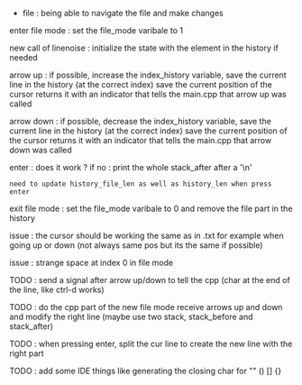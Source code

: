 

- file : being able to navigate the file and make changes

enter file mode : set the file_mode varibale to 1 

new call of linenoise : initialize the state with the element in the history if needed

arrow up : 
    if possible, increase the index_history variable,
        save the current line in the history (at the correct index)
        save the current position of the cursor
        returns it with an indicator that tells the main.cpp that arrow up was called  


arrow down :
    if possible, decrease the index_history variable,
        save the current line in the history (at the correct index)
        save the current position of the cursor
        returns it with an indicator that tells the main.cpp that arrow down was called

 
enter : 
    does it work ?
    if no : print the whole stack_after after a '\n'

    need to update history_file_len as well as history_len when press enter

exit file mode : set the file_mode varibale to 0 and remove the file part in the history


issue : the cursor should be working the same as in .txt for example when going up or down (not always same pos but its the same if possible)


issue : strange space at index 0 in file mode


TODO : send a signal after arrow up/down to tell the cpp (char at the end of the line, like ctrl-d works)

TODO : do the cpp part of the new file mode 
    receive arrows up and down and modify the right line
    (maybe use two stack, stack_before and stack_after)

TODO : when pressing enter, split the cur line to create the new line with the right part

TODO : add some IDE things like generating the closing char for "" () [] {} 